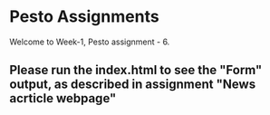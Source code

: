 # Pesto Assignments

Welcome to Week-1, Pesto assignment - 6.


## Please run the index.html to see the "Form" output, as described in assignment "News acrticle webpage"

